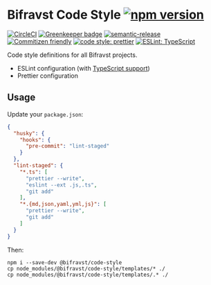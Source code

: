 # Bifravst Code Style [![npm version](https://img.shields.io/npm/v/@bifravst/code-style.svg)](https://www.npmjs.com/package/@bifravst/code-style)

[![CircleCI](https://circleci.com/gh/bifravst/code-style/tree/saga.svg?style=svg)](https://circleci.com/gh/bifravst/code-style/tree/saga)
[![Greenkeeper badge](https://badges.greenkeeper.io/bifravst/code-style.svg)](https://greenkeeper.io/)
[![semantic-release](https://img.shields.io/badge/%20%20%F0%9F%93%A6%F0%9F%9A%80-semantic--release-e10079.svg)](https://github.com/semantic-release/semantic-release)
[![Commitizen friendly](https://img.shields.io/badge/commitizen-friendly-brightgreen.svg)](http://commitizen.github.io/cz-cli/)
[![code style: prettier](https://img.shields.io/badge/code_style-prettier-ff69b4.svg)](https://github.com/prettier/prettier/)
[![ESLint: TypeScript](https://img.shields.io/badge/ESLint-TypeScript-blue.svg)](https://github.com/typescript-eslint/typescript-eslint)

Code style definitions for all Bifravst projects.

- ESLint configuration (with
  [TypeScript support](https://github.com/typescript-eslint/typescript-eslint))
- Prettier configuration

## Usage

Update your `package.json`:

```json
{
  "husky": {
    "hooks": {
      "pre-commit": "lint-staged"
    }
  },
  "lint-staged": {
    "*.ts": [
      "prettier --write",
      "eslint --ext .js,.ts",
      "git add"
    ],
    "*.{md,json,yaml,yml,js}": [
      "prettier --write",
      "git add"
    ]
  }
}
```

Then:

    npm i --save-dev @bifravst/code-style
    cp node_modules/@bifravst/code-style/templates/* ./
    cp node_modules/@bifravst/code-style/templates/.* ./

